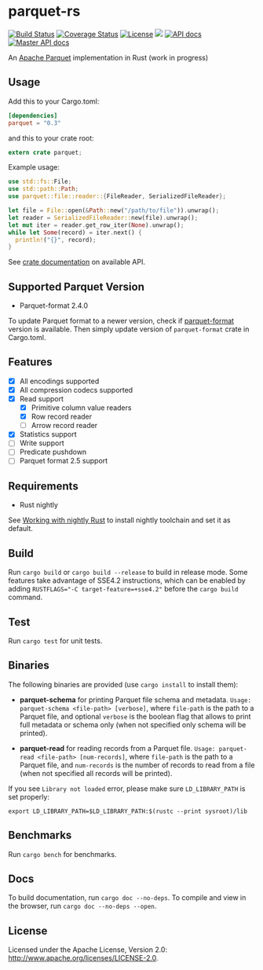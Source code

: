 # parquet-rs

[![Build Status](https://travis-ci.org/sunchao/parquet-rs.svg?branch=master)](https://travis-ci.org/sunchao/parquet-rs)
[![Coverage Status](https://coveralls.io/repos/github/sunchao/parquet-rs/badge.svg?branch=master)](https://coveralls.io/github/sunchao/parquet-rs?branch=master)
[![License](https://img.shields.io/badge/License-Apache%202.0-blue.svg)](https://opensource.org/licenses/Apache-2.0)
[![](http://meritbadge.herokuapp.com/parquet)](https://crates.io/crates/parquet)
[![API docs](https://img.shields.io/badge/docs-0.3.0-blue.svg)](https://sunchao.github.io/parquet-rs/0.3.0/parquet/)
[![Master API docs](https://img.shields.io/badge/docs-master-green.svg)](https://sunchao.github.io/parquet-rs/master/parquet/)


An [Apache Parquet](https://parquet.apache.org/) implementation in Rust (work in progress)

## Usage
Add this to your Cargo.toml:
```toml
[dependencies]
parquet = "0.3"
```

and this to your crate root:
```rust
extern crate parquet;
```

Example usage:
```rust
use std::fs::File;
use std::path::Path;
use parquet::file::reader::{FileReader, SerializedFileReader};

let file = File::open(&Path::new("/path/to/file")).unwrap();
let reader = SerializedFileReader::new(file).unwrap();
let mut iter = reader.get_row_iter(None).unwrap();
while let Some(record) = iter.next() {
  println!("{}", record);
}
```
See [crate documentation](https://sunchao.github.io/parquet-rs/master) on available API.

## Supported Parquet Version
- Parquet-format 2.4.0

To update Parquet format to a newer version, check if [parquet-format](https://github.com/sunchao/parquet-format-rs)
version is available. Then simply update version of `parquet-format` crate in Cargo.toml.

## Features
- [X] All encodings supported
- [X] All compression codecs supported
- [X] Read support
  - [X] Primitive column value readers
  - [X] Row record reader
  - [ ] Arrow record reader
- [X] Statistics support
- [ ] Write support
- [ ] Predicate pushdown
- [ ] Parquet format 2.5 support

## Requirements
- Rust nightly

See [Working with nightly Rust](https://github.com/rust-lang-nursery/rustup.rs/blob/master/README.md#working-with-nightly-rust)
to install nightly toolchain and set it as default.

## Build
Run `cargo build` or `cargo build --release` to build in release mode.
Some features take advantage of SSE4.2 instructions, which can be
enabled by adding `RUSTFLAGS="-C target-feature=+sse4.2"` before the
`cargo build` command.

## Test
Run `cargo test` for unit tests.

## Binaries
The following binaries are provided (use `cargo install` to install them):
- **parquet-schema** for printing Parquet file schema and metadata.
`Usage: parquet-schema <file-path> [verbose]`, where `file-path` is the path to a Parquet file,
and optional `verbose` is the boolean flag that allows to print full metadata or schema only
(when not specified only schema will be printed).

- **parquet-read** for reading records from a Parquet file.
`Usage: parquet-read <file-path> [num-records]`, where `file-path` is the path to a Parquet file,
and `num-records` is the number of records to read from a file (when not specified all records will
be printed).

If you see `Library not loaded` error, please make sure `LD_LIBRARY_PATH` is set properly:
```
export LD_LIBRARY_PATH=$LD_LIBRARY_PATH:$(rustc --print sysroot)/lib
```

## Benchmarks
Run `cargo bench` for benchmarks.

## Docs
To build documentation, run `cargo doc --no-deps`.
To compile and view in the browser, run `cargo doc --no-deps --open`.

## License
Licensed under the Apache License, Version 2.0: http://www.apache.org/licenses/LICENSE-2.0.
